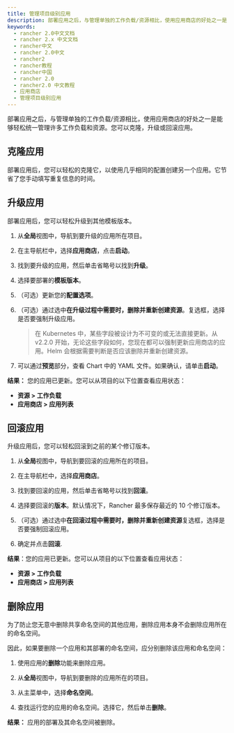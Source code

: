 ```yaml
---
title: 管理项目级别应用
description: 部署应用之后，与管理单独的工作负载/资源相比，使用应用商店的好处之一是能够轻松统一管理许多工作负载和资源。您可以克隆，升级或回滚应用。部署应用后，您可以轻松升级到其他模板版本。升级应用后，您可以轻松回滚到之前的某个修订版本。
keywords:
  - rancher 2.0中文文档
  - rancher 2.x 中文文档
  - rancher中文
  - rancher 2.0中文
  - rancher2
  - rancher教程
  - rancher中国
  - rancher 2.0
  - rancher2.0 中文教程
  - 应用商店
  - 管理项目级别应用
---
```


部署应用之后，与管理单独的工作负载/资源相比，使用应用商店的好处之一是能够轻松统一管理许多工作负载和资源。您可以克隆，升级或回滚应用。

## 克隆应用

部署应用后，您可以轻松的克隆它，以使用几乎相同的配置创建另一个应用。它节省了您手动填写重复信息的时间。

## 升级应用

部署应用后，您可以轻松升级到其他模板版本。

1. 从**全局**视图中，导航到要升级的应用所在项目。

1. 在主导航栏中，选择**应用商店**，点击**启动**。

1. 找到要升级的应用，然后单击省略号以找到**升级**。

1. 选择要部署的**模板版本**。

1. （可选）更新您的**配置选项**。

1. （可选）通过选中**在升级过程中需要时，删除并重新创建资源**。复选框，选择是否要强制升级应用。

   > 在 Kubernetes 中，某些字段被设计为不可变的或无法直接更新。从 v2.2.0 开始，无论这些字段如何，您现在都可以强制更新应用商店的应用。Helm 会根据需要判断是否应该删除并重新创建资源。

1. 可以通过**预览**部分，查看 Chart 中的 YAML 文件。如果确认，请单击**启动**。

**结果：** 您的应用已更新。您可以从项目的以下位置查看应用状态：

- **资源 > 工作负载**
- **应用商店 > 应用列表**

## 回滚应用

升级应用后，您可以轻松回滚到之前的某个修订版本。

1. 从**全局**视图中，导航到要回滚的应用所在的项目。

1. 在主导航栏中，选择**应用商店**。

1. 找到要回滚的应用，然后单击省略号以找到**回滚**。

1. 选择要回滚的**版本**。默认情况下，Rancher 最多保存最近的 10 个修订版本。

1. （可选）通过选中**在回滚过程中需要时，删除并重新创建资源**复选框，选择是否要强制回滚应用。

1. 确定并点击**回滚**.

**结果**：您的应用已更新。您可以从项目的以下位置查看应用状态：

- **资源 > 工作负载**
- **应用商店 > 应用列表**

## 删除应用

为了防止您无意中删除共享命名空间的其他应用，删除应用本身不会删除应用所在的命名空间。

因此，如果要删除一个应用和其部署的命名空间，应分别删除该应用和命名空间：

1. 使用应用的**删除**功能来删除应用。

1. 从**全局**视图中，导航到要删除的应用所在的项目。

1. 从主菜单中，选择**命名空间**。

1. 查找运行您的应用的命名空间。选择它，然后单击**删除**。

**结果：** 应用的部署及其命名空间被删除。
